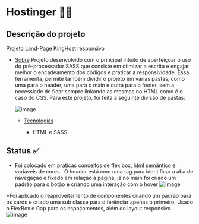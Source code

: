 
# Hostinger  👨‍🚀
## Descrição do projeto
Projeto  Land-Page KingHost responsivo 
* [Sobre](#https://codeboost.com.br/)
   Projeto desenvolvido com o principal intuíto de aperfeiçoar o uso do pré-processador SASS que consiste em otimizar a escrita  e engajar melhor o encadeamento dos códigos e praticar a responsividade.
   Essa ferramenta, permite também dividir o projeto em várias pastas, como uma para o header, uma para o main e outra para o footer, sem a necessiade de ficar sempre linkando 
   as mesmas no HTML como é o caso do CSS. Para este projeto, foi feita a seguinte divisão de pastas: 
   
   ![image](https://user-images.githubusercontent.com/99925589/174905843-205dcd5b-f608-4f25-aeec-99041f327be5.png)

   * [Tecnologias](#tecnologias)
     * <p> HTML e SASS </p>
   
## Status ✅
* Foi colocado em praticas conceitos de flex box, html semântico e variáveis de cores . O header está com uma tag para identificar a aba de navegação e fixado em relação a página, já  no main foi criado um padrão para o botão e criando uma interação com o hover 
 ![image](https://user-images.githubusercontent.com/99925589/174904715-871a138a-d3b1-41aa-9e1b-1361ea41d478.png)

 *Foi aplicado o reaproveitamento de componentes criando um padrão para os cards e criado uma sub classe para diferênciar apenas o primeiro. Usado o FlexBox e Gap para os espaçamentos, além do layout responsivo.
 ![image](https://user-images.githubusercontent.com/99925589/174907016-9feccf47-a943-458b-afe0-d2199b13ade1.png)


